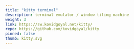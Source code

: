 ```yaml
---
title: "kitty terminal"
description: terminal emulator / window tiling machine
weight: 3
link: https://sw.kovidgoyal.net/kitty/
repo: https://github.com/kovidgoyal/kitty
pinned: false
thumb: kitty.svg
---
```




